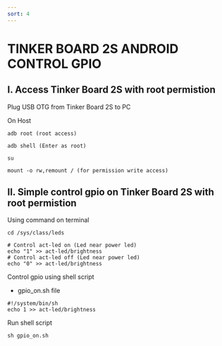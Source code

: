 ```yaml
---
sort: 4
---
```


# TINKER BOARD 2S ANDROID CONTROL GPIO

## I. Access Tinker Board 2S with root permistion

Plug USB OTG from Tinker Board 2S to PC

On Host
```shell
adb root (root access)

adb shell (Enter as root)

su

mount -o rw,remount / (for permission write access)

```
## II. Simple control gpio on Tinker Board 2S with root permistion

Using command on terminal

```shell
cd /sys/class/leds

# Control act-led on (Led near power led)
echo "1" >> act-led/brightness
# Control act-led off (Led near power led)
echo "0" >> act-led/brightness
```

Control gpio using shell script

- gpio_on.sh file

```shell
#!/system/bin/sh
echo 1 >> act-led/brightness
```
Run shell script
```shell
sh gpio_on.sh
```
























